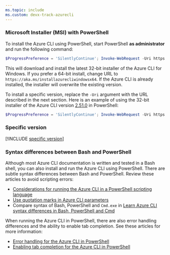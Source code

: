 ```yaml
---
ms.topic: include
ms.custom: devx-track-azurecli
---
```


### Microsoft Installer (MSI) with PowerShell

To install the Azure CLI using PowerShell, start PowerShell **as administrator** and run the
following command:

   ```PowerShell
   $ProgressPreference = 'SilentlyContinue'; Invoke-WebRequest -Uri https://aka.ms/installazurecliwindows -OutFile .\AzureCLI.msi; Start-Process msiexec.exe -Wait -ArgumentList '/I AzureCLI.msi /quiet'; Remove-Item .\AzureCLI.msi
   ```

This will download and install the latest 32-bit installer of the Azure CLI for Windows. If you
prefer a 64-bit install, change URL to `https://aka.ms/installazurecliwindowsx64`. If the Azure CLI
is already installed, the installer will overwrite the existing version.

To install a specific version, replace the `-Uri` argument with the URL described in the next
section. Here is an example of using the 32-bit installer of the Azure CLI version [2.51.0][05] in
PowerShell:

   ```powershell
   $ProgressPreference = 'SilentlyContinue'; Invoke-WebRequest -Uri https://azcliprod.blob.core.windows.net/msi/azure-cli-2.51.0.msi -OutFile .\AzureCLI.msi; Start-Process msiexec.exe -Wait -ArgumentList '/I AzureCLI.msi /quiet'; Remove-Item .\AzureCLI.msi
   ```

### Specific version

[!INCLUDE [specific version](./specific-version.md)]

### Syntax differences between Bash and PowerShell

Although most Azure CLI documentation is written and tested in a Bash shell, you can also install
and run the Azure CLI using PowerShell. There are subtle syntax differences between Bash and
PowerShell. Review these articles to avoid scripting errors:

- [Considerations for running the Azure CLI in a PowerShell scripting language][02]
- [Use quotation marks in Azure CLI parameters][04]
- Compare syntax of Bash, PowerShell and `Cmd.exe` in
  [Learn Azure CLI syntax differences in Bash, PowerShell and Cmd][01]

When running the Azure CLI in PowerShell, there are also error handling differences and the ability
to enable tab completion. See these articles for more information:

- [Error handling for the Azure CLI in PowerShell][03]
- [Enabling tab completion for the Azure CLI in PowerShell][06]

<!-- link references -->

[01]: ../get-started-tutorial-2-environment-syntax.md
[02]: ../use-azure-cli-successfully-powershell.md
[03]: ../use-azure-cli-successfully-powershell.md#error-handling-for-azure-cli-in-powershell
[04]: ../use-azure-cli-successfully-quoting.md
[05]: /cli/azure/release-notes-azure-cli#august-01-2023
[06]: #enable-tab-completion-in-powershell
